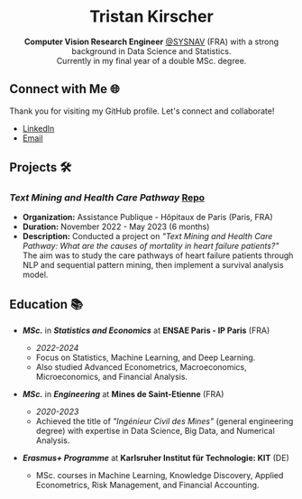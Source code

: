 <!-- Title -->
<h1 align="center">Tristan Kirscher</h1>

<!-- Introduction -->
<p align="center"><b>Computer Vision Research Engineer</b> <a href="https://www.sysnav.fr/?lang=en" target="_blank">@SYSNAV</a> (FRA) with a strong background in Data Science and Statistics. <br> Currently in my final year of a double MSc. degree.</p>

<!-- Connect -->
## Connect with Me 🌐

Thank you for visiting my GitHub profile. Let's connect and collaborate!

- [LinkedIn](https://www.linkedin.com/in/tristan-k-/)
- [Email](mailto:tristan.kirscher@gmail.com)

<!-- Projects -->
## Projects 🛠️

### _Text Mining and Health Care Pathway_ [Repo](https://github.com/Kirscher/TextMining_Parcours_de_soin)
- **Organization:** Assistance Publique - Hôpitaux de Paris (Paris, FRA)
- **Duration:** November 2022 - May 2023 (6 months)
- **Description:** Conducted a project on _"Text Mining and Health Care Pathway: What are the causes of mortality in heart failure patients?"_ The aim was to study the care pathways of heart failure patients through NLP and sequential pattern mining, then implement a survival analysis model.

<!-- Education -->
## Education 📚

- **_MSc._** in **_Statistics and Economics_** at **ENSAE Paris - IP Paris** (FRA)
  - *2022-2024*
  - Focus on Statistics, Machine Learning, and Deep Learning.
  - Also studied Advanced Econometrics, Macroeconomics, Microeconomics, and Financial Analysis.

- **_MSc._** in **_Engineering_** at **Mines de Saint-Etienne** (FRA)
  - *2020-2023*
  - Achieved the title of _"Ingénieur Civil des Mines"_ (general engineering degree) with expertise in Data Science, Big Data, and Numerical Analysis.

- **_Erasmus+ Programme_** at **Karlsruher Institut für Technologie: KIT** (DE)
  - MSc. courses in Machine Learning, Knowledge Discovery, Applied Econometrics, Risk Management, and Financial Accounting.
